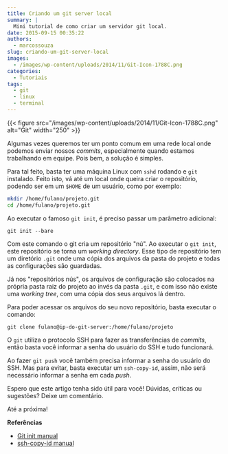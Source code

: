 ```yaml
---
title: Criando um git server local
summary: |
  Mini tutorial de como criar um servidor git local.
date: 2015-09-15 00:35:22
authors:
  - marcossouza
slug: criando-um-git-server-local
images:
  - /images/wp-content/uploads/2014/11/Git-Icon-1788C.png
categories:
  - Tutoriais
tags:
  - git
  - linux
  - terminal
---
```


{{< figure src="/images/wp-content/uploads/2014/11/Git-Icon-1788C.png" alt="Git" width="250" >}}

Algumas vezes queremos ter um ponto comum em uma rede local onde podemos enviar nossos *commits*, especialmente quando estamos trabalhando em equipe. Pois bem, a solução é simples.

Para tal feito, basta ter uma máquina Linux com `sshd` rodando e `git` instalado. Feito isto, vá até um local onde queira criar o repositório, podendo ser em um `$HOME` de um usuário, como por exemplo:

```bash
mkdir /home/fulano/projeto.git
cd /home/fulano/projeto.git
```

Ao executar o famoso `git init`, é preciso passar um parâmetro adicional:

`git init --bare`

Com este comando o git cria um repositório "nú". Ao executar o `git init`, este repositório se torna um *working directory*. Esse tipo de repositório tem um diretório `.git` onde uma cópia dos arquivos da pasta do projeto e todas as configurações são guardadas.

Já nos "repositórios nús", os arquivos de configuração são colocados na própria pasta raiz do projeto ao invés da pasta `.git`, e com isso não existe uma *working tree*, com uma cópia dos seus arquivos lá dentro.

Para poder acessar os arquivos do seu novo repositório, basta executar o comando:

`git clone fulano@ip-do-git-server:/home/fulano/projeto`

O `git` utiliza o protocolo SSH para fazer as transferências de *commits*, então basta você informar a senha do usuário do SSH e tudo funcionará.

Ao fazer `git push` você também precisa informar a senha do usuário do SSH. Mas para evitar, basta executar um `ssh-copy-id`, assim, não será necessário informar a senha em cada *push*.

Espero que este artigo tenha sido útil para você! Dúvidas, críticas ou sugestões? Deixe um comentário.

Até a próxima!

**Referências**

- [Git init manual](https://www.kernel.org/pub/software/scm/git/docs/git-init.html)
- [ssh-copy-id manual](https://linux.die.net/man/1/ssh-copy-id)
